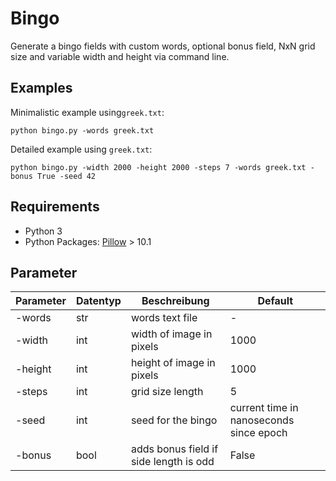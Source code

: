 # Bingo

Generate a bingo fields with custom words, optional bonus field, NxN grid size 
and variable width and height via command line.

## Examples
Minimalistic example using`greek.txt`:
```commandline
python bingo.py -words greek.txt 
```

Detailed example using `greek.txt`:
```commandline
python bingo.py -width 2000 -height 2000 -steps 7 -words greek.txt -bonus True -seed 42
```

## Requirements

- Python 3
- Python Packages: [Pillow](https://pypi.org/project/pillow/) > 10.1

## Parameter

| Parameter | Datentyp | Beschreibung                           | Default                                 |
|-----------|----------|----------------------------------------|-----------------------------------------|
| -words    | str      | words text file                        | -                                       |
| -width    | int      | width of image in pixels               | 1000                                    |
| -height   | int      | height of image in pixels              | 1000                                    |
| -steps    | int      | grid size length                       | 5                                       |
| -seed     | int      | seed for the bingo                     | current time in nanoseconds since epoch |
| -bonus    | bool     | adds bonus field if side length is odd | False                                   |
